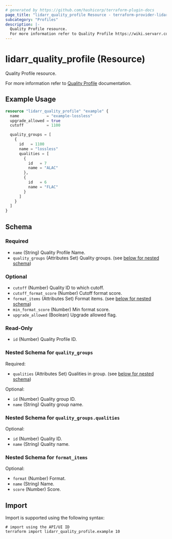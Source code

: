 ```yaml
---
# generated by https://github.com/hashicorp/terraform-plugin-docs
page_title: "lidarr_quality_profile Resource - terraform-provider-lidarr"
subcategory: "Profiles"
description: |-
  Quality Profile resource.
  For more information refer to Quality Profile https://wiki.servarr.com/lidarr/settings#quality-profiles documentation.
---
```


# lidarr_quality_profile (Resource)

<!-- subcategory:Profiles -->Quality Profile resource.
For more information refer to [Quality Profile](https://wiki.servarr.com/lidarr/settings#quality-profiles) documentation.

## Example Usage

```terraform
resource "lidarr_quality_profile" "example" {
  name            = "example-lossless"
  upgrade_allowed = true
  cutoff          = 1100

  quality_groups = [
    {
      id   = 1100
      name = "lossless"
      qualities = [
        {
          id   = 7
          name = "ALAC"
        },
        {
          id   = 6
          name = "FLAC"
        }
      ]
    }
  ]
}
```

<!-- schema generated by tfplugindocs -->
## Schema

### Required

- `name` (String) Quality Profile Name.
- `quality_groups` (Attributes Set) Quality groups. (see [below for nested schema](#nestedatt--quality_groups))

### Optional

- `cutoff` (Number) Quality ID to which cutoff.
- `cutoff_format_score` (Number) Cutoff format score.
- `format_items` (Attributes Set) Format items. (see [below for nested schema](#nestedatt--format_items))
- `min_format_score` (Number) Min format score.
- `upgrade_allowed` (Boolean) Upgrade allowed flag.

### Read-Only

- `id` (Number) Quality Profile ID.

<a id="nestedatt--quality_groups"></a>
### Nested Schema for `quality_groups`

Required:

- `qualities` (Attributes Set) Qualities in group. (see [below for nested schema](#nestedatt--quality_groups--qualities))

Optional:

- `id` (Number) Quality group ID.
- `name` (String) Quality group name.

<a id="nestedatt--quality_groups--qualities"></a>
### Nested Schema for `quality_groups.qualities`

Optional:

- `id` (Number) Quality ID.
- `name` (String) Quality name.



<a id="nestedatt--format_items"></a>
### Nested Schema for `format_items`

Optional:

- `format` (Number) Format.
- `name` (String) Name.
- `score` (Number) Score.

## Import

Import is supported using the following syntax:

```shell
# import using the API/UI ID
terraform import lidarr_quality_profile.example 10
```
